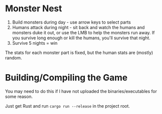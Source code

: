 # Monster Nest

1. Build monsters during day - use arrow keys to select parts
2. Humans attack during night - sit back and watch the humans and monsters duke it out, or use the LMB to help the monsters run away. If you survive long enough or kill the humans, you'll survive that night.
3. Survive 5 nights = win

The stats for each monster part is fixed, but the human stats are (mostly) random.

# Building/Compiling the Game

You may need to do this if I have not uploaded the binaries/executables for some reason.

Just get Rust and run `cargo run --release` in the project root.
